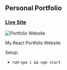 ## Personal Portfolio

### [Live Site](https://google.com)

![Portfolio Website](https://i.ibb.co/WgPMpts/image.png)

My React Portfolio Website

Setup:
- run ```npm i && npm start```
